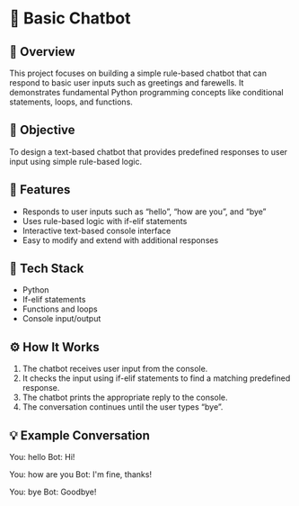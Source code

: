 # 💬 Basic Chatbot  

## 📘 Overview  
This project focuses on building a simple rule-based chatbot that can respond to basic user inputs such as greetings and farewells. It demonstrates fundamental Python programming concepts like conditional statements, loops, and functions.  

## 🎯 Objective  
To design a text-based chatbot that provides predefined responses to user input using simple rule-based logic.  

## 🚀 Features  
- Responds to user inputs such as “hello”, “how are you”, and “bye”  
- Uses rule-based logic with if-elif statements  
- Interactive text-based console interface  
- Easy to modify and extend with additional responses  

## 🧠 Tech Stack  
- Python  
- If-elif statements  
- Functions and loops  
- Console input/output  

## ⚙️ How It Works  
1. The chatbot receives user input from the console.  
2. It checks the input using if-elif statements to find a matching predefined response.  
3. The chatbot prints the appropriate reply to the console.  
4. The conversation continues until the user types “bye”.  

## 💡 Example Conversation  

You: hello
Bot: Hi!

You: how are you
Bot: I'm fine, thanks!

You: bye
Bot: Goodbye!
